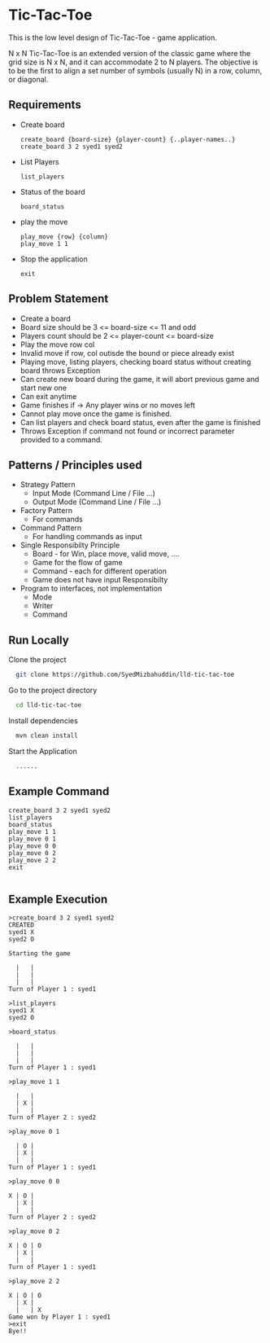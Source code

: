 
# Tic-Tac-Toe

This is the low level design of Tic-Tac-Toe - game application.

N x N Tic-Tac-Toe is an extended version of the classic game where the grid size is N x N, and it can accommodate 2 to N players. The objective is to be the first to align a set number of symbols (usually N) in a row, column, or diagonal.


## Requirements

* Create board
  ``` 
  create_board {board-size} {player-count} {..player-names..}
  create_board 3 2 syed1 syed2
  ```
* List Players
  ``` 
  list_players
  ```
* Status of the board
  ``` 
  board_status
  ```
* play the move
  ``` 
  play_move {row} {column}
  play_move 1 1
  ```
* Stop the application
  ``` 
  exit
  ```

## Problem Statement
* Create a board
* Board size should be 3 <= board-size <= 11 and odd
* Players count should be 2 <= player-count <= board-size 
* Play the move row col
* Invalid move if row, col outisde the bound or piece already exist
* Playing move, listing players, checking board status without creating board throws Exception
* Can create new board during the game, it will abort previous game and start new one
* Can exit anytime
* Game finishes if -> Any player wins or no moves left
* Cannot play move once the game is finished.
* Can list players and check board status, even after the game is finished
* Throws Exception if command not found or incorrect parameter provided to a command.



## Patterns / Principles used

* Strategy Pattern
  * Input Mode (Command Line / File ...)
  * Output Mode (Command Line / File ...)
* Factory Pattern
  * For commands
* Command Pattern
  * For handling commands as input
* Single Responsibilty Principle
  * Board - for Win, place move, valid move, ....
  * Game for the flow of game
  * Command - each for different operation
  * Game does not have input Responsibilty
* Program to interfaces, not implementation
  * Mode
  * Writer
  * Command



## Run Locally

Clone the project

```bash
  git clone https://github.com/SyedMizbahuddin/lld-tic-tac-toe
```

Go to the project directory

```bash
  cd lld-tic-tac-toe
```

Install dependencies

```bash
  mvn clean install
```

Start the Application

```bash
  ......
```




## Example Command

```
create_board 3 2 syed1 syed2
list_players
board_status
play_move 1 1
play_move 0 1
play_move 0 0
play_move 0 2
play_move 2 2
exit 


```

## Example Execution
```
>create_board 3 2 syed1 syed2
CREATED
syed1 X
syed2 O

Starting the game

  |   |  
  |   |  
  |   |  
Turn of Player 1 : syed1

>list_players
syed1 X
syed2 O

>board_status

  |   |  
  |   |  
  |   |  
Turn of Player 1 : syed1

>play_move 1 1

  |   |  
  | X |  
  |   |  
Turn of Player 2 : syed2

>play_move 0 1

  | O |  
  | X |  
  |   |  
Turn of Player 1 : syed1

>play_move 0 0

X | O |  
  | X |  
  |   |  
Turn of Player 2 : syed2

>play_move 0 2

X | O | O
  | X |  
  |   |  
Turn of Player 1 : syed1

>play_move 2 2

X | O | O
  | X |  
  |   | X
Game won by Player 1 : syed1
>exit
Bye!!



```

